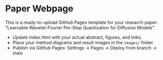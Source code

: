 # Paper Webpage

This is a ready-to-upload GitHub Pages template for your research paper:
"Learnable Wavelet-Fourier Per-Step Quantization for Diffusion Models"

- Update index.html with your actual abstract, figures, and links.
- Place your method diagrams and result images in the `images/` folder.
- Publish via GitHub Pages: Settings -> Pages -> Deploy from branch -> main
